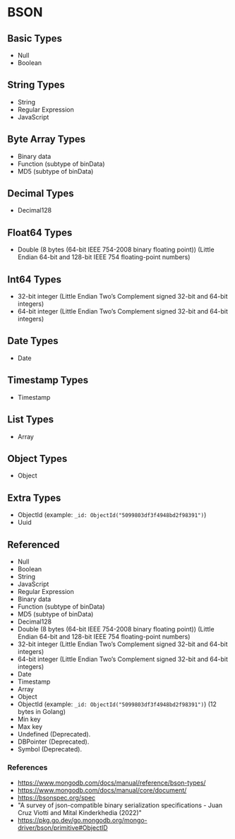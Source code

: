 # BSON

## Basic Types

* Null
* Boolean

## String Types

* String
* Regular Expression
* JavaScript

## Byte Array Types

* Binary data
* Function (subtype of binData)
* MD5 (subtype of binData)

## Decimal Types

* Decimal128

## Float64 Types

* Double (8 bytes (64-bit IEEE 754-2008 binary floating point)) (Little Endian 64-bit and 128-bit IEEE 754 floating-point numbers)

## Int64 Types

* 32-bit integer (Little Endian Two’s Complement signed 32-bit and 64-bit integers)
* 64-bit integer (Little Endian Two’s Complement signed 32-bit and 64-bit integers)

## Date Types

* Date

## Timestamp Types

* Timestamp

## List Types

* Array

## Object Types

* Object

## Extra Types

* ObjectId (example: `_id: ObjectId("5099803df3f4948bd2f98391")`)
* Uuid

## Referenced

* Null
* Boolean
* String
* JavaScript
* Regular Expression
* Binary data
* Function (subtype of binData)
* MD5 (subtype of binData)
* Decimal128
* Double (8 bytes (64-bit IEEE 754-2008 binary floating point)) (Little Endian 64-bit and 128-bit IEEE 754 floating-point numbers)
* 32-bit integer (Little Endian Two’s Complement signed 32-bit and 64-bit integers)
* 64-bit integer (Little Endian Two’s Complement signed 32-bit and 64-bit integers)
* Date
* Timestamp
* Array
* Object
* ObjectId (example: `_id: ObjectId("5099803df3f4948bd2f98391")`) (12 bytes in Golang)
* Min key
* Max key
* Undefined (Deprecated).
* DBPointer (Deprecated).
* Symbol (Deprecated).

### References

* https://www.mongodb.com/docs/manual/reference/bson-types/
* https://www.mongodb.com/docs/manual/core/document/
* https://bsonspec.org/spec
* "A survey of json-compatible binary serialization specifications - Juan Cruz Viotti and Mital Kinderkhedia (2022)"
* https://pkg.go.dev/go.mongodb.org/mongo-driver/bson/primitive#ObjectID